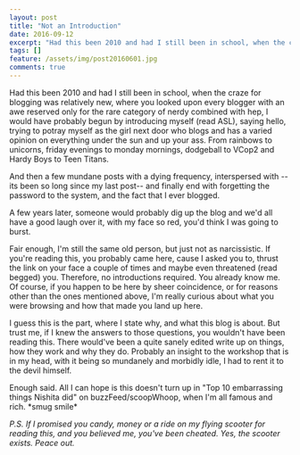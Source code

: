 ```yaml
---
layout: post
title: "Not an Introduction"
date: 2016-09-12
excerpt: "Had this been 2010 and had I still been in school, when the craze for blogging was relatively new, where you looked upon every blogger with an awe reserved only for the rare category of nerdy combined with hep, I would have probably begun by introducing myself (read ASL), saying hello, trying to potray myself as the girl next door who blogs and has a varied opinion on everything under the sun and up your ass. From  rainbows to unicorns, friday evenings to monday mornings, dodgeball to VCop2 and Hardy Boys to Teen Titans."
tags: []
feature: /assets/img/post20160601.jpg
comments: true
---
```


Had this been 2010 and had I still been in school, when the craze for blogging was relatively new, where you looked upon every blogger with an awe reserved only for the rare category of nerdy combined with hep, I would have probably begun by introducing myself (read ASL), saying hello, trying to potray myself as the girl next door who blogs and has a varied opinion on everything under the sun and up your ass. From  rainbows to unicorns, friday evenings to monday mornings, dodgeball to VCop2 and Hardy Boys to Teen Titans.
 
And then a few mundane posts with a dying frequency, interspersed with --its been so long since my last post-- and finally end with forgetting the password to the system, and the fact that I ever blogged.

A few years later, someone would probably dig up the blog and we'd all have a good laugh over it, with my face so red, you'd think I was going to burst.

Fair enough, I'm still the same old person, but just not as narcissistic. If you're reading this, you probably came here, cause I asked you to, thrust the link on your face a couple of times and maybe even threatened (read begged) you. Therefore, no introductions required. You already know me. Of course, if you happen to be here by sheer coincidence, or for reasons other than the ones mentioned above, I'm really curious about what you were browsing and how that made you land up here.

I guess this is the part, where I state why, and what this blog is about. But trust me, if I knew the answers to those questions, you wouldn't have been reading this. There would've been a quite sanely edited write up on things, how they work and why they do. Probably an insight to the workshop that is in my head, with it being so mundanely and morbidly idle, I had to rent it to the devil himself. 

Enough said. All I can hope is this doesn't turn up in "Top 10 embarrassing things Nishita did" on buzzFeed/scoopWhoop, when I'm all famous and rich. \*smug smile\*

*P.S. If I promised you candy, money or a ride on my flying scooter for reading this, and you believed me, you've been cheated. Yes, the scooter exists. Peace out.*

